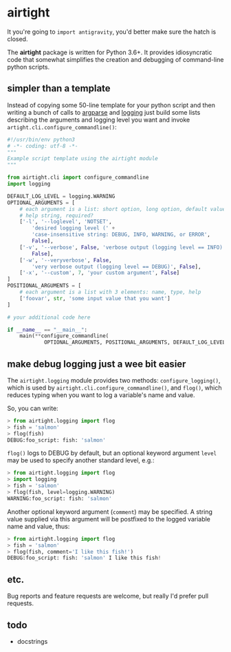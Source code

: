 # airtight

It you're going to ```import antigravity```, you'd better make sure the hatch is closed.

The **airtight** package is written for Python 3.6+. It provides idiosyncratic code that somewhat simplifies the creation and debugging of command-line python scripts.

## simpler than a template

Instead of copying some 50-line template for your python script and then writing a bunch of calls to [argparse](https://docs.python.org/3/library/argparse.html) and [logging](https://docs.python.org/3/library/logging.html) just build some lists describing the arguments and logging level you want and invoke ```artight.cli.configure_commandline()```:

```python
#!/usr/bin/env python3
# -*- coding: utf-8 -*-
"""
Example script template using the airtight module
"""

from airtight.cli import configure_commandline
import logging

DEFAULT_LOG_LEVEL = logging.WARNING
OPTIONAL_ARGUMENTS = [
    # each argument is a list: short option, long option, default value, 
    # help string, required?
    ['-l', '--loglevel', 'NOTSET',
        'desired logging level (' +
        'case-insensitive string: DEBUG, INFO, WARNING, or ERROR',
        False],
    ['-v', '--verbose', False, 'verbose output (logging level == INFO)',
        False],
    ['-w', '--veryverbose', False,
        'very verbose output (logging level == DEBUG)', False],
    ['-x', '--custom', 7, 'your custom argument', False]
]
POSITIONAL_ARGUMENTS = [
    # each argument is a list with 3 elements: name, type, help
    ['foovar', str, 'some input value that you want']
]

# your additional code here

if __name__ == "__main__":
    main(**configure_commandline(
            OPTIONAL_ARGUMENTS, POSITIONAL_ARGUMENTS, DEFAULT_LOG_LEVEL))
```


## make debug logging just a wee bit easier

The ```airtight.logging``` module provides two methods: ```configure_logging()```, which is used by ```airtight.cli.configure_commandline()```, and ```flog()```, which reduces typing when you want to log a variable's name and value.

So, you can write:

```python
> from airtight.logging import flog
> fish = 'salmon'
> flog(fish)
DEBUG:foo_script: fish: 'salmon'
```

```flog()``` logs to DEBUG by default, but an optional keyword argument ```level``` may be used to specify another standard level, e.g.:

```python
> from airtight.logging import flog
> import logging
> fish = 'salmon'
> flog(fish, level=logging.WARNING)
WARNING:foo_script: fish: 'salmon'
```

Another optional keyword argument (```comment```) may be specified. A string value supplied via this argument will be postfixed to the logged variable name and value, thus:

```python
> from airtight.logging import flog
> fish = 'salmon'
> flog(fish, comment='I like this fish!')
DEBUG:foo_script: fish: 'salmon' I like this fish!
```

## etc.

Bug reports and feature requests are welcome, but really I'd prefer pull requests. 

## todo

 - docstrings






